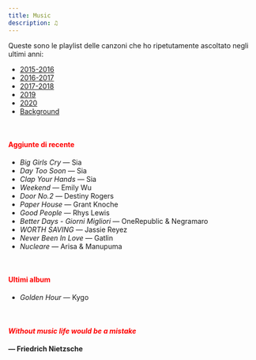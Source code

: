 ```yaml
---
title: Music
description: ♫
---
```

Queste sono le playlist delle canzoni che ho ripetutamente ascoltato negli ultimi anni:

* [2015-2016](https://music.apple.com/it/playlist/my-2015-2016/pl.b4bf1a93707c44f89aa794dc2888e844)
* [2016-2017](https://music.apple.com/it/playlist/my-2016-2017/pl.u-PDb40o6tJ9qVro)
* [2017-2018](https://music.apple.com/it/playlist/my-2017-2018/pl.u-b3b8RKgC0qaz1d)
* [2019](https://music.apple.com/it/playlist/my-2019/pl.u-b3b8Re4H0qaz1d)
* [2020](https://music.apple.com/it/playlist/my-2020/pl.u-LdbqE1vt5e4m0R?l)
* [Background](https://music.apple.com/it/playlist/background/pl.b05fb95eaae8419b8bc2201594355ee0?l=en)

&nbsp;

#### <span style="color:red">Aggiunte di recente</span>
* _Big Girls Cry_ — Sia
* _Day Too Soon_ — Sia
* _Clap Your Hands_ — Sia
* _Weekend_ — Emily Wu
* _Door No.2_ — Destiny Rogers
* _Paper House_ — Grant Knoche
* _Good People_ — Rhys Lewis
* _Better Days - Giorni Migliori_ — OneRepublic & Negramaro
* _WORTH SAVING_ — Jassie Reyez
* _Never Been In Love_ — Gatlin
* _Nucleare_ — Arisa & Manupuma

&nbsp;

#### <span style="color:red">Ultimi album</span>
* _Golden Hour_ — Kygo

&nbsp;

#### <span style="color:red">_Without music life would be a mistake_</span>

#### — Friedrich Nietzsche
